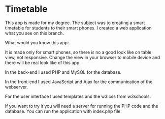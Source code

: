 # Timetable

This app is made for my degree. The subject was to creating a smart timetable for students to their smart phones. I created a web application what you see on this branch.

What would you know this app:

It is made only for smart phones, so there is no a good look like on table view, not responsive. Change the view in your browser to mobile device and there will be real look like of this app.

In the back-end I used PHP and MySQL for the database.

In the front-end I used JavaScript and Ajax for the communication of the webserver.

For the user interface I used templates and the w3.css from w3schools.

If you want to try it you will need a server for running the PHP code and the database. You can run the application with index.php file.



